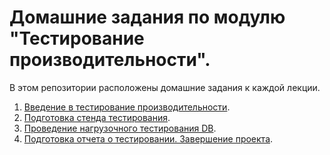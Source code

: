 # Домашние задания по модулю "Тестирование производительности".

В этом репозитории расположены домашние задания к каждой лекции.

1. [Введение в тестирование производительности](https://docs.google.com/document/d/15k6G9xxEp3-1RzcoQwUFE1D9nKsus6v9/edit#heading=h.gjdgxs).
2. [Подготовка стенда тестирования](https://github.com/YULLEN1/Load_testing_2).
3. [Проведение нагрузочного тестирования DB](https://github.com/YULLEN1/Load_testing_4).
4. [Подготовка отчета о тестировании. Завершение проекта](https://github.com/YULLEN1/Load_testing_5).
